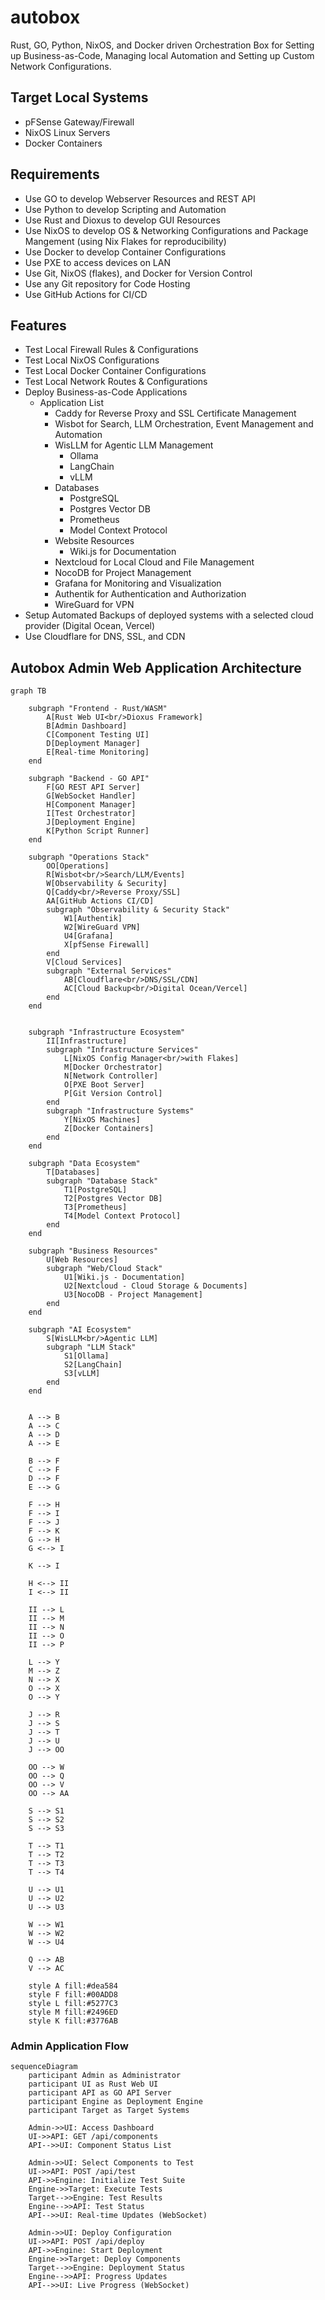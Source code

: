 # autobox

Rust, GO, Python, NixOS, and Docker driven Orchestration Box for Setting up Business-as-Code, Managing local Automation and Setting up Custom Network Configurations.

## Target Local Systems

- pFSense Gateway/Firewall
- NixOS Linux Servers
- Docker Containers

## Requirements

- Use GO to develop Webserver Resources and REST API
- Use Python to develop Scripting and Automation
- Use Rust and Dioxus to develop GUI Resources
- Use NixOS to develop OS & Networking Configurations and Package Mangement (using Nix Flakes for reproducibility)
- Use Docker to develop Container Configurations
- Use PXE to access devices on LAN
- Use Git, NixOS (flakes), and Docker for Version Control
- Use any Git repository for Code Hosting
- Use GitHub Actions for CI/CD

## Features

- Test Local Firewall Rules & Configurations
- Test Local NixOS Configurations
- Test Local Docker Container Configurations
- Test Local Network Routes & Configurations
- Deploy Business-as-Code Applications
  - Application List
    - Caddy for Reverse Proxy and SSL Certificate Management
    - Wisbot for Search, LLM Orchestration, Event Management and Automation
    - WisLLM for Agentic LLM Management
      - Ollama
      - LangChain
      - vLLM
    - Databases
      - PostgreSQL
      - Postgres Vector DB
      - Prometheus
      - Model Context Protocol
    - Website Resources
      - Wiki.js for Documentation
    - Nextcloud for Local Cloud and File Management
    - NocoDB for Project Management
    - Grafana for Monitoring and Visualization
    - Authentik for Authentication and Authorization
    - WireGuard for VPN
- Setup Automated Backups of deployed systems with a selected cloud provider (Digital Ocean, Vercel)
- Use Cloudflare for DNS, SSL, and CDN

## Autobox Admin Web Application Architecture

```mermaid
graph TB

    subgraph "Frontend - Rust/WASM"
        A[Rust Web UI<br/>Dioxus Framework]
        B[Admin Dashboard]
        C[Component Testing UI]
        D[Deployment Manager]
        E[Real-time Monitoring]
    end

    subgraph "Backend - GO API"
        F[GO REST API Server]
        G[WebSocket Handler]
        H[Component Manager]
        I[Test Orchestrator]
        J[Deployment Engine]
        K[Python Script Runner]
    end

    subgraph "Operations Stack"
        OO[Operations]
        R[Wisbot<br/>Search/LLM/Events]
        W[Observability & Security]
        Q[Caddy<br/>Reverse Proxy/SSL]
        AA[GitHub Actions CI/CD]
        subgraph "Observability & Security Stack"
            W1[Authentik]
            W2[WireGuard VPN]
            U4[Grafana]
            X[pfSense Firewall]
        end
        V[Cloud Services]
        subgraph "External Services"
            AB[Cloudflare<br/>DNS/SSL/CDN]
            AC[Cloud Backup<br/>Digital Ocean/Vercel]
        end
    end

    
    subgraph "Infrastructure Ecosystem"
        II[Infrastructure]
        subgraph "Infrastructure Services"
            L[NixOS Config Manager<br/>with Flakes]
            M[Docker Orchestrator]
            N[Network Controller]
            O[PXE Boot Server]
            P[Git Version Control]
        end
        subgraph "Infrastructure Systems"
            Y[NixOS Machines]
            Z[Docker Containers]
        end
    end

    subgraph "Data Ecosystem"
        T[Databases]
        subgraph "Database Stack"
            T1[PostgreSQL]
            T2[Postgres Vector DB]
            T3[Prometheus]
            T4[Model Context Protocol]
        end
    end

    subgraph "Business Resources"
        U[Web Resources]
        subgraph "Web/Cloud Stack"
            U1[Wiki.js - Documentation]
            U2[Nextcloud - Cloud Storage & Documents]
            U3[NocoDB - Project Management]
        end
    end

    subgraph "AI Ecosystem"
        S[WisLLM<br/>Agentic LLM]
        subgraph "LLM Stack"
            S1[Ollama]
            S2[LangChain]
            S3[vLLM]
        end
    end
        

    A --> B
    A --> C
    A --> D
    A --> E

    B --> F
    C --> F
    D --> F
    E --> G

    F --> H
    F --> I
    F --> J
    F --> K
    G --> H
    G <--> I

    K --> I

    H <--> II
    I <--> II

    II --> L
    II --> M
    II --> N
    II --> O
    II --> P

    L --> Y
    M --> Z
    N --> X
    O --> X
    O --> Y

    J --> R
    J --> S
    J --> T
    J --> U
    J --> OO

    OO --> W
    OO --> Q
    OO --> V
    OO --> AA

    S --> S1
    S --> S2
    S --> S3

    T --> T1
    T --> T2
    T --> T3
    T --> T4

    U --> U1
    U --> U2
    U --> U3

    W --> W1
    W --> W2
    W --> U4

    Q --> AB
    V --> AC

    style A fill:#dea584
    style F fill:#00ADD8
    style L fill:#5277C3
    style M fill:#2496ED
    style K fill:#3776AB
```

### Admin Application Flow

```mermaid
sequenceDiagram
    participant Admin as Administrator
    participant UI as Rust Web UI
    participant API as GO API Server
    participant Engine as Deployment Engine
    participant Target as Target Systems

    Admin->>UI: Access Dashboard
    UI->>API: GET /api/components
    API-->>UI: Component Status List
    
    Admin->>UI: Select Components to Test
    UI->>API: POST /api/test
    API->>Engine: Initialize Test Suite
    Engine->>Target: Execute Tests
    Target-->>Engine: Test Results
    Engine-->>API: Test Status
    API-->>UI: Real-time Updates (WebSocket)
    
    Admin->>UI: Deploy Configuration
    UI->>API: POST /api/deploy
    API->>Engine: Start Deployment
    Engine->>Target: Deploy Components
    Target-->>Engine: Deployment Status
    Engine-->>API: Progress Updates
    API-->>UI: Live Progress (WebSocket)
```
